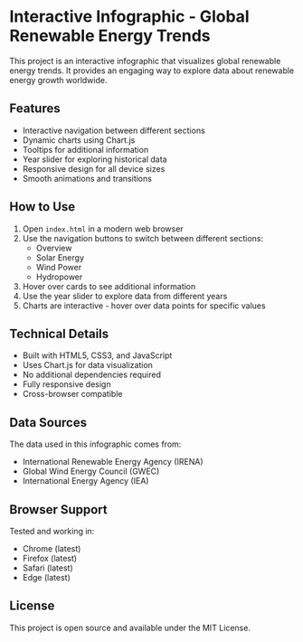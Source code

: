 # Interactive Infographic - Global Renewable Energy Trends

This project is an interactive infographic that visualizes global renewable energy trends. It provides an engaging way to explore data about renewable energy growth worldwide.

## Features

- Interactive navigation between different sections
- Dynamic charts using Chart.js
- Tooltips for additional information
- Year slider for exploring historical data
- Responsive design for all device sizes
- Smooth animations and transitions

## How to Use

1. Open `index.html` in a modern web browser
2. Use the navigation buttons to switch between different sections:
   - Overview
   - Solar Energy
   - Wind Power
   - Hydropower
3. Hover over cards to see additional information
4. Use the year slider to explore data from different years
5. Charts are interactive - hover over data points for specific values

## Technical Details

- Built with HTML5, CSS3, and JavaScript
- Uses Chart.js for data visualization
- No additional dependencies required
- Fully responsive design
- Cross-browser compatible

## Data Sources

The data used in this infographic comes from:
- International Renewable Energy Agency (IRENA)
- Global Wind Energy Council (GWEC)
- International Energy Agency (IEA)

## Browser Support

Tested and working in:
- Chrome (latest)
- Firefox (latest)
- Safari (latest)
- Edge (latest)

## License

This project is open source and available under the MIT License.